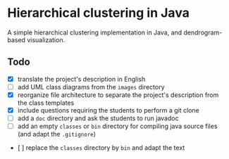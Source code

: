 # Hierarchical clustering in Java

A simple hierarchical clustering implementation in Java, and dendrogram-based visualization.

## Todo

- [x] translate the project's description in English
- [ ] add UML class diagrams from the `images` directory
- [x] reorganize file architecture to separate the project's description from the class templates
- [x] include questions requiring the students to perform a git clone 
- [ ] add a `doc` directory and ask the students to run javadoc 
- [ ] add an empty `classes` or `bin` directory for compiling java source files (and adapt the `.gitignore`)
- [ ] replace the `classes` directory by `bin` and adapt the text


